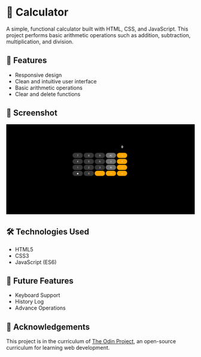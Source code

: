 # 🧮 Calculator

A simple, functional calculator built with HTML, CSS, and JavaScript. This project performs basic arithmetic operations such as addition, subtraction, multiplication, and division.

## 🚀 Features

- Responsive design
- Clean and intuitive user interface
- Basic arithmetic operations
- Clear and delete functions

## 📸 Screenshot

![Calculator Screenshot](imgs/calc.png)

## 🛠️ Technologies Used

- HTML5
- CSS3
- JavaScript (ES6)

## 🔮 Future Features

- Keyboard Support
- History Log
- Advance Operations

## 🙌 Acknowledgements

This project is in the curriculum of [The Odin Project](https://www.theodinproject.com), an open-source curriculum for learning web development.
